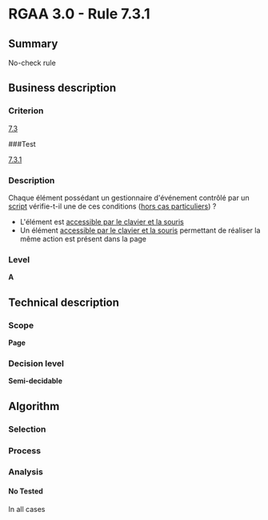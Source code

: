 # RGAA 3.0 -  Rule 7.3.1

## Summary

No-check rule

## Business description

### Criterion

[7.3](http://references.modernisation.gouv.fr/referentiel-technique-0#crit-7-3)

###Test

[7.3.1](http://disic.github.io/rgaa_referentiel_en/RGAA3.0_Criteria_English_version_v1.html#test-7-3-1)

### Description

Chaque &eacute;l&eacute;ment poss&eacute;dant un gestionnaire d'&eacute;v&eacute;nement contr&ocirc;l&eacute; par un <a href="http://references.modernisation.gouv.fr/referentiel-technique-0#mScript">script</a> v&eacute;rifie-t-il une de ces conditions (<a href="http://references.modernisation.gouv.fr/referentiel-technique-0#cpCrit7-3" title="Cas particuliers pour le crit&egrave;re 7.3">hors cas particuliers</a>) ? 
 
 *  L'&eacute;l&eacute;ment est <a href="http://references.modernisation.gouv.fr/referentiel-technique-0#mAAClavierSouris">accessible par le clavier et la souris</a> 
 *  Un &eacute;l&eacute;ment <a href="http://references.modernisation.gouv.fr/referentiel-technique-0#mAAClavierSouris">accessible par le clavier et la souris</a> permettant de r&eacute;aliser la m&ecirc;me action est pr&eacute;sent dans la page 

### Level

**A**

## Technical description

### Scope

**Page**

### Decision level

**Semi-decidable**

## Algorithm

### Selection

### Process

### Analysis

#### No Tested 

In all cases
